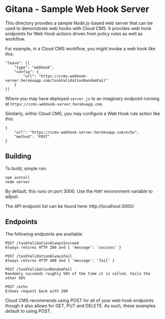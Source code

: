 # Gitana - Sample Web Hook Server

This directory provides a sample Node.js-based web server that can be used to demonstrate web hooks with Cloud CMS.
It provides web hook endpoints for Web Hook actions driven from policy rules as well as workflow.

For example, in a Cloud CMS workflow, you might invoke a web hook like this:

````
"leave": [{
    "type": "webhook",
    "config": {
        "url": "https://ccms-webhook-server.herokuapp.com/taskValidationRandomFail"
    }
}]
````

Where you may have deployed `server.js` to an imaginary endpoint running at `https://ccms-webhook-server.herokuapp.com`.

Similarly, within Cloud CMS, you may configure a Web Hook rule action like this:

````
{
    "url": "https://ccms-webhook-server.herokuapp.com/echo",
    "method": "POST"
}
````

## Building

To build, simple run:

    npm install
    node server

By default, this runs on port 3000.  Use the `PORT` environment variable to adjust.

The API endpoint list can be found here:
  http://localhost:3000/

## Endpoints

The following endpoints are available:

    POST /taskValidationAlwaysSucceed  
    Always returns HTTP 200 and { 'message': 'success' }
    
    POST /taskValidationAlwaysFail  
    Always returns HTTP 400 and { 'message': 'fail' }
    
    POST /taskValidationRandomFail  
    Randomly succeeds roughly 50% of the time it is called. Fails the other 50%
    
    POST /echo 
    Echoes request back with 200

Cloud CMS recommends using POST for all of your web hook endpoints though it also allows for GET, PUT and DELETE.
As such, these examples default to using POST.
